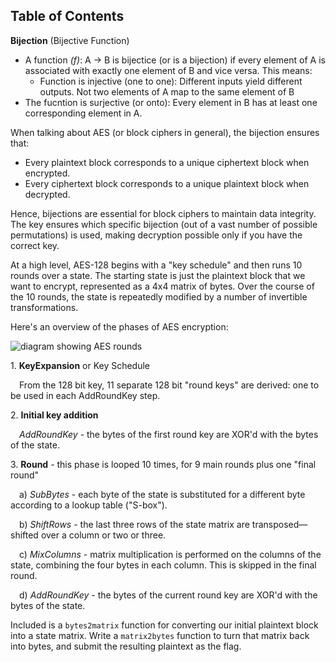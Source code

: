 ## Table of Contents


**Bijection** (Bijective Function)
- A function *(f)*: A -> B is bijectice (or is a bijection) if every element of A is associated with exactly one element of B and vice versa. This means:
	- Function is injective (one to one): Different inputs yield different outputs. Not two elements of A map to the same element of B
- The fucntion is surjective (or onto): Every element in B has at least one corresponding element in A.

When talking about AES (or block ciphers in general), the bijection ensures that:

- Every plaintext block corresponds to a unique ciphertext block when encrypted.
- Every ciphertext block corresponds to a unique plaintext block when decrypted.

Hence, bijections are essential for block ciphers to maintain data integrity. The key ensures which specific bijection (out of a vast number of possible permutations) is used, making decryption possible only if you have the correct key.




At a high level, AES-128 begins with a "key schedule" and then runs 10 rounds over a state. The starting state is just the plaintext block that we want to encrypt, represented as a 4x4 matrix of bytes. Over the course of the 10 rounds, the state is repeatedly modified by a number of invertible transformations.

Here's an overview of the phases of AES encryption:  
  
![diagram showing AES rounds](https://cryptohack.org/static/img/aes/Structure.png)  
  
1. **KeyExpansion** or Key Schedule  
  
 From the 128 bit key, 11 separate 128 bit "round keys" are derived: one to be used in each AddRoundKey step.  
  
2. **Initial key addition**  
  
 _AddRoundKey_ - the bytes of the first round key are XOR'd with the bytes of the state.  
  
3. **Round** - this phase is looped 10 times, for 9 main rounds plus one "final round"  
  
 a) _SubBytes_ - each byte of the state is substituted for a different byte according to a lookup table ("S-box").  
  
 b) _ShiftRows_ - the last three rows of the state matrix are transposed—shifted over a column or two or three.  
  
 c) _MixColumns_ - matrix multiplication is performed on the columns of the state, combining the four bytes in each column. This is skipped in the final round.  
  
 d) _AddRoundKey_ - the bytes of the current round key are XOR'd with the bytes of the state.  
  
Included is a `bytes2matrix` function for converting our initial plaintext block into a state matrix. Write a `matrix2bytes` function to turn that matrix back into bytes, and submit the resulting plaintext as the flag.




